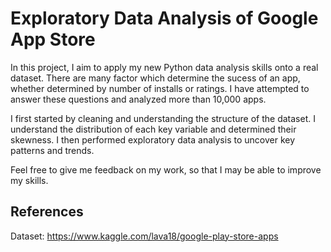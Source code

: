 # Exploratory Data Analysis of Google App Store

In this project, I aim to apply my new Python data analysis skills onto a real dataset. There are many factor which determine the sucess of an app, whether determined by number of installs or ratings. I have attempted to answer these questions and analyzed more than 10,000 apps.

I first started by cleaning and understanding the structure of the dataset. I understand the distribution of each key variable and determined their skewness. I then performed exploratory data analysis to uncover key patterns and trends.

Feel free to give me feedback on my work, so that I may be able to improve my skills.

## References

Dataset: https://www.kaggle.com/lava18/google-play-store-apps
